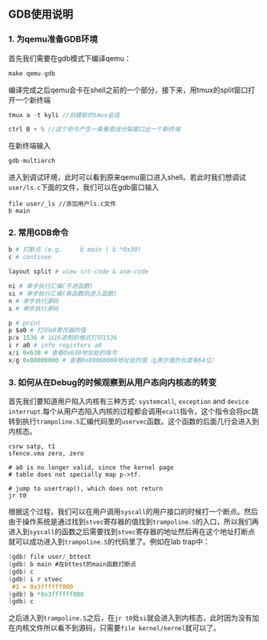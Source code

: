 ## GDB使用说明

### 1. 为qemu准备GDB环境

首先我们需要在gdb模式下编译qemu：

```c
make qemu-gdb
```

编译完成之后qemu会卡在shell之前的一个部分，接下来，用tmux的split窗口打开一个新终端

```c
tmux a -t kyli //创建新的tmux会话

ctrl B + % //这个命令产生一条垂直线分裂窗口出一个新终端
```

在新终端输入

```c
gdb-multiarch
```

进入到调试环境，此时可以看到原来qemu窗口进入shell。若此时我们想调试`user/ls.c`下面的文件，我们可以在gdb窗口输入

```
file user/_ls //添加用户ls.c文件
b main
```

### 2. 常用GDB命令

```python
b # 打断点 (e.g.     b main | b *0x30)
c # continue

layout split # view src-code & asm-code

ni # 单步执行汇编(不进函数)
si # 单步执行汇编(有函数则进入函数)
n # 单步执行源码
s # 单步执行源码

p # print
p $a0 # 打印a0寄存器的值
p/x 1536 # 以16进制的格式打印1536
i r a0 # info registers a0
x/i 0x630 # 查看0x630地址处的指令
x/g 0x80000000 # 查看0x80000000地址处的值（g表示值的长度有64位）
```

### 3. 如何从在Debug的时候观察到从用户态向内核态的转变

首先我们要知道用户陷入内核有三种方式: `systemcall`, `exception` and `device interrupt`.每个从用户态陷入内核的过程都会调用`ecall`指令，这个指令会将pc跳转到执行`trampoline.S`汇编代码里的`uservec`函数。这个函数的后面几行会进入到内核态。

```assembly
csrw satp, t1
sfence.vma zero, zero

# a0 is no longer valid, since the kernel page
# table does not specially map p->tf.

# jump to usertrap(), which does not return
jr t0
```

根据这个过程，我们可以在用户调用`syscall`的用户接口的时候打一个断点。然后由于操作系统是通过找到`stvec`寄存器的值找到`trampoline.S`的入口，所以我们再进入到`syscall`的函数之后需要找到`stvec`寄存器的地址然后再在这个地址打断点就可以成功进入到`trampoline.S`的代码里了。例如在lab trap中：

```C
(gdb) file user/_bttest
(gdb) b main #在bttest的main函数打断点
(gdb) c
(gdb) i r stvec
 #1 = 0x3ffffff000
(gdb) b *0x3ffffff000
(gdb) c
```

之后进入到`trampoline.S`之后，在`jr t0`处`si`就会进入到内核态，此时因为没有加在内核文件所以看不到源码，只需要`file kernel/kernel`就可以了。
